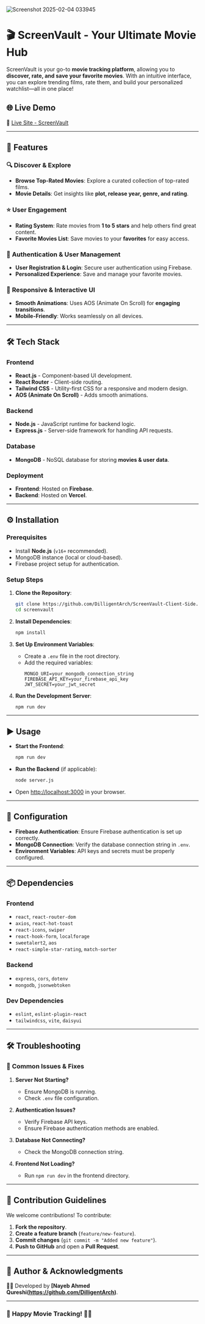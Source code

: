 ![Screenshot 2025-02-04 033945](https://github.com/user-attachments/assets/a683e1ee-c8fe-40e7-9086-fabcaa0ffdd9)

# **🎬 ScreenVault - Your Ultimate Movie Hub**  

ScreenVault is your go-to **movie tracking platform**, allowing you to **discover, rate, and save your favorite movies**. With an intuitive interface, you can explore trending films, rate them, and build your personalized watchlist—all in one place!

## 🌐 **Live Demo**
🔗 [Live Site - ScreenVault](https://fprojects-23221.web.app/)  

---



## 🚀 **Features**
### 🔍 **Discover & Explore**
- **Browse Top-Rated Movies**: Explore a curated collection of top-rated films.
- **Movie Details**: Get insights like **plot, release year, genre, and rating**.

### ⭐ **User Engagement**
- **Rating System**: Rate movies from **1 to 5 stars** and help others find great content.
- **Favorite Movies List**: Save movies to your **favorites** for easy access.

### 🔑 **Authentication & User Management**
- **User Registration & Login**: Secure user authentication using Firebase.
- **Personalized Experience**: Save and manage your favorite movies.

### 📱 **Responsive & Interactive UI**
- **Smooth Animations**: Uses AOS (Animate On Scroll) for **engaging transitions**.
- **Mobile-Friendly**: Works seamlessly on all devices.

---

## 🛠 **Tech Stack**
### **Frontend**
- **React.js** - Component-based UI development.
- **React Router** - Client-side routing.
- **Tailwind CSS** - Utility-first CSS for a responsive and modern design.
- **AOS (Animate On Scroll)** - Adds smooth animations.

### **Backend**
- **Node.js** - JavaScript runtime for backend logic.
- **Express.js** - Server-side framework for handling API requests.

### **Database**
- **MongoDB** - NoSQL database for storing **movies & user data**.

### **Deployment**
- **Frontend**: Hosted on **Firebase**.
- **Backend**: Hosted on **Vercel**.

---

## ⚙️ **Installation**
### **Prerequisites**
- Install **Node.js** (`v16+` recommended).
- MongoDB instance (local or cloud-based).
- Firebase project setup for authentication.

### **Setup Steps**
1. **Clone the Repository**:
   ```sh
   git clone https://github.com/DilligentArch/ScreenVault-Client-Side.git
   cd screenvault
   ```

2. **Install Dependencies**:
   ```sh
   npm install
   ```

3. **Set Up Environment Variables**:
   - Create a `.env` file in the root directory.
   - Add the required variables:
     ```
     MONGO_URI=your_mongodb_connection_string
     FIREBASE_API_KEY=your_firebase_api_key
     JWT_SECRET=your_jwt_secret
     ```

4. **Run the Development Server**:
   ```sh
   npm run dev
   ```

---

## ▶️ **Usage**
- **Start the Frontend**:
  ```sh
  npm run dev
  ```
- **Run the Backend** (if applicable):
  ```sh
  node server.js
  ```
- Open [http://localhost:3000](http://localhost:3000) in your browser.

---

## 🔧 **Configuration**
- **Firebase Authentication**: Ensure Firebase authentication is set up correctly.
- **MongoDB Connection**: Verify the database connection string in `.env`.
- **Environment Variables**: API keys and secrets must be properly configured.

---

## 📦 **Dependencies**
### **Frontend**
- `react`, `react-router-dom`
- `axios`, `react-hot-toast`
- `react-icons`, `swiper`
- `react-hook-form`, `localforage`
- `sweetalert2`, `aos`
- `react-simple-star-rating`, `match-sorter`

### **Backend**
- `express`, `cors`, `dotenv`
- `mongodb`, `jsonwebtoken`

### **Dev Dependencies**
- `eslint`, `eslint-plugin-react`
- `tailwindcss`, `vite`, `daisyui`

---

## 🛠 **Troubleshooting**
### 🔹 **Common Issues & Fixes**
1. **Server Not Starting?**
   - Ensure MongoDB is running.
   - Check `.env` file configuration.

2. **Authentication Issues?**
   - Verify Firebase API keys.
   - Ensure Firebase authentication methods are enabled.

3. **Database Not Connecting?**
   - Check the MongoDB connection string.

4. **Frontend Not Loading?**
   - Run `npm run dev` in the frontend directory.

---

## 🤝 **Contribution Guidelines**
We welcome contributions! To contribute:
1. **Fork the repository**.
2. **Create a feature branch** (`feature/new-feature`).
3. **Commit changes** (`git commit -m "Added new feature"`).
4. **Push to GitHub** and open a **Pull Request**.

---



## 👤 **Author & Acknowledgments**
👨‍💻 Developed by **[Nayeb Ahmed Qureshi(https://github.com/DilligentArch)**.  


---

### 🎥 **Happy Movie Tracking!** 🍿✨
```
